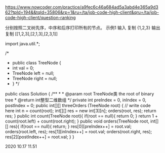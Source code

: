 https://www.nowcoder.com/practice/a9fec6c46a684ad5a3abd4e365a9d362?tpId=194&&tqId=35806&rp=1&ru=/ta/job-code-high-client&qru=/ta/job-code-high-client/question-ranking

分别按照二叉树先序，中序和后序打印所有的节点。
示例1
输入
复制
{1,2,3}
输出
复制
[[1,2,3],[2,1,3],[2,3,1]]


import java.util.*;

/*
 * public class TreeNode {
 *   int val = 0;
 *   TreeNode left = null;
 *   TreeNode right = null;
 * }
 */

public class Solution {
    /**
     * 
     * @param root TreeNode类 the root of binary tree
     * @return int整型二维数组
     */
    private int preIndex = 0, inIndex = 0, postIndex = 0;
    public int[][] threeOrders (TreeNode root) {
        // write code here
        int n = count(root);
        int[][] res = new int[3][n];
        orders(root, res);
        return res;
    }
    public int count(TreeNode root){
        if(root == null){
            return 0;
        }
        return 1 + count(root.left) + count(root.right);
    }
    public void orders(TreeNode root, int[][] res){
        if(root == null){
            return;
        }
        res[0][preIndex++] = root.val;
        orders(root.left, res);
        res[1][inIndex++] = root.val;
        orders(root.right, res);
        res[2][postIndex++] = root.val;
    }
}


2020 10.17 11.51
